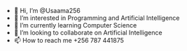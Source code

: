 - 👋 Hi, I’m @Usaama256
- 👀 I’m interested in Programming and Artificial Intelligence
- 🌱 I’m currently learning Computer Science
- 💞️ I’m looking to collaborate on Artificial Intelligence
- 📫 How to reach me +256 787 441875

<!---
Usaama256/Usaama256 is a ✨ special ✨ repository because its `README.md` (this file) appears on your GitHub profile.
You can click the Preview link to take a look at your changes.
--->
